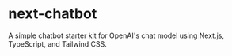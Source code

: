 # next-chatbot
A simple chatbot starter kit for OpenAI's chat model using Next.js, TypeScript, and Tailwind CSS.
